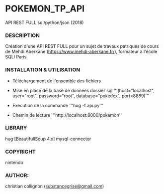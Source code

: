 # POKEMON_TP_API
API REST FULL sql/python/json (2018)

### DESCRIPTION
Création d'une API REST FULL pour un sujet de travaux patriques de cours de Mehdi Aberkane (https://www.mehdi-aberkane.fr/), formateur à l'école SQLI Paris

### INSTALLATION & UTILISATION
- Téléchargement de l'ensemble des fichiers
- Mise en place de la base de données dossier sql
  '''(host="localhost", user="root", password="root", database="pokedex", port=8889)'''
  
- Execution de la commande
  '''hug -f api.py'''
  
- Chemin de lecture
  '''http://localhost:8000/pokemon''

### LIBRARY
hug
[BeautifullSoup 4.x]
mysql-connector

### COPYRIGHT
nintendo

### AUTHOR:
christian collignon (substancegrise@gmail.com)
